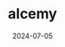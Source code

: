 ---  
layout: startup_page  
title: "alcemy"  
id: "alcemy.tech"  
permalink: "/alcemyalcemy.tech07052024/"  
website: "https://alcemy.tech/"  
funding_round: ""  
funding_amount: "$10M"  
investors: "Norrsken VC, Galvanize Climate Solutions, AENU"  
about: "alcemy is a Berlin-based startup that uses AI to decarbonize the cement and concrete industry. Its platform provides quality predictions throughout the clinker production process, offering real-time insights to improve efficiency, reduce costs, and significantly lower CO2 emissions. This leads to higher quality products and substantial environmental benefits."  
markets: "Construction, AI, Sustainability"  
hq: "Berlin, Berlin, Germany"  
founded_year: "2018"  
linkedin: "https://de.linkedin.com/company/alcemy-tech"  
twitter: ""  
instagram: ""  
facebook: ""  
crunchbase: "https://www.crunchbase.com/organization/alcemy"  
pitchbook: "https://pitchbook.com/profiles/company/315672-49"  

date_display: "05-Jul-2024"  
date: "2024-07-05"

# SEO Optimization  
meta_title: "alcemy -  Funding ($10M)"  
meta_description: "alcemy, alcemy is a Berlin-based startup that uses AI to decarbonize the cement and concrete industry. Its platform provides quality predictions throughout th..."  
meta_keywords: "alcemy, Construction, AI, Sustainability,  funding"  
canonical_url: "https://startup.projectstartups.com/alcemyalcemy.tech07052024/"  
---
